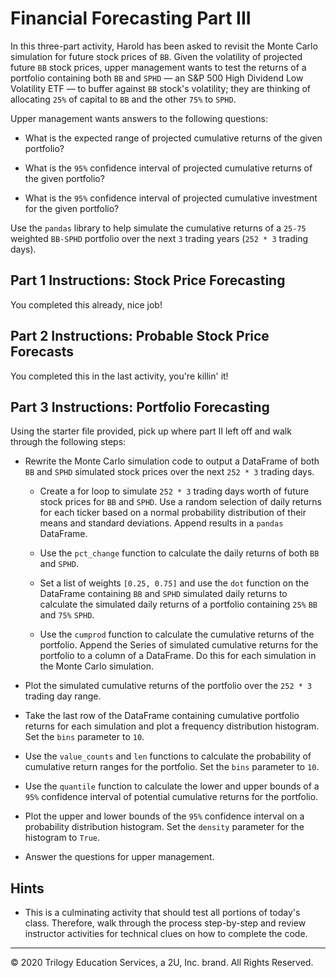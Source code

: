 # Financial Forecasting Part III

In this three-part activity, Harold has been asked to revisit the Monte Carlo simulation for future stock prices of `BB`. Given the volatility of projected future `BB` stock prices, upper management wants to test the returns of a portfolio containing both `BB` and `SPHD` — an S&P 500 High Dividend Low Volatility ETF — to buffer against `BB` stock's volatility; they are thinking of allocating `25%` of capital to `BB` and the other `75%` to `SPHD`.

Upper management wants answers to the following questions:

* What is the expected range of projected cumulative returns of the given portfolio?

* What is the `95%` confidence interval of projected cumulative returns of the given portfolio?

* What is the `95%` confidence interval of projected cumulative investment for the given portfolio?

Use the `pandas` library to help simulate the cumulative returns of a `25-75` weighted `BB-SPHD` portfolio over the next `3` trading years (`252 * 3` trading days).

## Part 1 Instructions: Stock Price Forecasting

You completed this already, nice job!

## Part 2 Instructions: Probable Stock Price Forecasts

You completed this in the last activity, you're killin' it!

## Part 3 Instructions: Portfolio Forecasting

Using the starter file provided, pick up where part II left off and walk through the following steps:

* Rewrite the Monte Carlo simulation code to output a DataFrame of both `BB` and `SPHD` simulated stock prices over the next `252 * 3` trading days.

  * Create a for loop to simulate `252 * 3` trading days worth of future stock prices for `BB` and `SPHD`. Use a random selection of daily returns for each ticker based on a normal probability distribution of their means and standard deviations. Append results in a `pandas` DataFrame.

  * Use the `pct_change` function to calculate the daily returns of both `BB` and `SPHD`.

  * Set a list of weights `[0.25, 0.75]` and use the `dot` function on the DataFrame containing `BB` and `SPHD` simulated daily returns to calculate the simulated daily returns of a portfolio containing `25%` `BB` and `75%` `SPHD`.

  * Use the `cumprod` function to calculate the cumulative returns of the portfolio. Append the Series of simulated cumulative returns for the portfolio to a column of a DataFrame. Do this for each simulation in the Monte Carlo simulation.

* Plot the simulated cumulative returns of the portfolio over the `252 * 3` trading day range.

* Take the last row of the DataFrame containing cumulative portfolio returns for each simulation and plot a frequency distribution histogram. Set the `bins` parameter to `10`.

* Use the `value_counts` and `len` functions to calculate the probability of cumulative return ranges for the portfolio. Set the `bins` parameter to `10`.

* Use the `quantile` function to calculate the lower and upper bounds of a `95%` confidence interval of potential cumulative returns for the portfolio.

* Plot the upper and lower bounds of the `95%` confidence interval on a probability distribution histogram. Set the `density` parameter for the histogram to `True`.

* Answer the questions for upper management.

## Hints

* This is a culminating activity that should test all portions of today's class. Therefore, walk through the process step-by-step and review instructor activities for technical clues on how to complete the code.

---

© 2020 Trilogy Education Services, a 2U, Inc. brand. All Rights Reserved.
